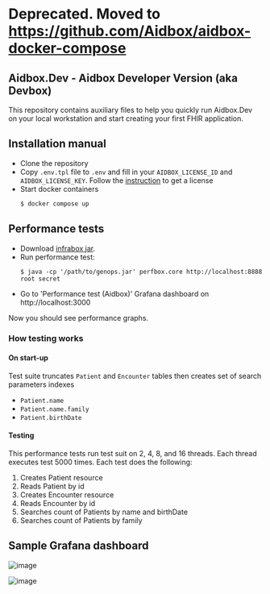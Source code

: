 # Deprecated. Moved to https://github.com/Aidbox/aidbox-docker-compose

## Aidbox.Dev - Aidbox Developer Version (aka Devbox)

This repository contains auxiliary files to help you quickly run
Aidbox.Dev on your local workstation and start creating your first FHIR
application.

## Installation manual

- Clone the repository
- Copy `.env.tpl` file to `.env` and fill in your `AIDBOX_LICENSE_ID` and `AIDBOX_LICENSE_KEY`. Follow the [instruction](https://docs.aidbox.app/installation/setup-aidbox.dev) to get a license
- Start docker containers
  ```bash
  $ docker compose up
  ```

## Performance tests

- Download [infrabox jar](https://storage.googleapis.com/libox/infrabox/genops.jar).
- Run performance test:
  ```
  $ java -cp '/path/to/genops.jar' perfbox.core http://localhost:8888 root secret
  ```
- Go to 'Performance test (Aidbox)' Grafana dashboard on http://localhost:3000

Now you should see performance graphs.

### How testing works

#### On start-up

Test suite truncates `Patient` and `Encounter` tables then creates set of search parameters indexes

- `Patient.name`
- `Patient.name.family`
- `Patient.birthDate`

#### Testing

This performance tests run test suit on 2, 4, 8, and 16 threads. Each thread executes test 5000 times.
Each test does the following:
1. Creates Patient resource
2. Reads Patient by id
3. Creates Encounter resource
4. Reads Encounter by id
5. Searches count of Patients by name and birthDate
6. Searches count of Patients by family


## Sample Grafana dashboard

![image](https://user-images.githubusercontent.com/9136211/147488532-78e744b1-f51f-478f-8953-657a5f93ed0b.png)

![image](https://user-images.githubusercontent.com/9136211/147488586-f19b4173-07e4-4d9a-bc70-fbc0100c5bc4.png)
